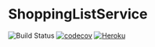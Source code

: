 # ShoppingListService
![Build Status](https://travis-ci.org/MrBarrymore/ShoppingListService.svg?branch=master)
[![codecov](https://codecov.io/gh/MrBarrymore/shoppinglistservice/branch/master/graph/badge.svg)](https://codecov.io/gh/MrBarrymore/shoppinglistservice)
[![Heroku](http://heroku-badge.herokuapp.com/?app=shoppinglistservice)](https://shoppinglistservice.herokuapp.com)

